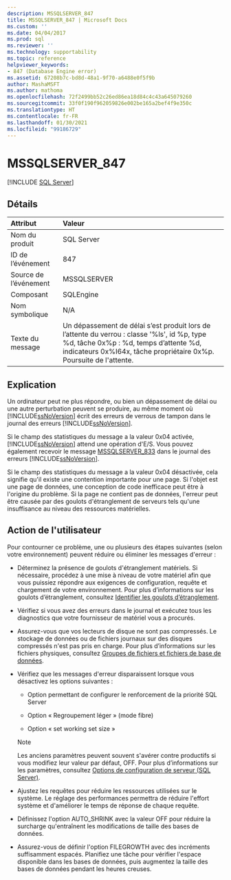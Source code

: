 ```yaml
---
description: MSSQLSERVER_847
title: MSSQLSERVER_847 | Microsoft Docs
ms.custom: ''
ms.date: 04/04/2017
ms.prod: sql
ms.reviewer: ''
ms.technology: supportability
ms.topic: reference
helpviewer_keywords:
- 847 (Database Engine error)
ms.assetid: 67208b7c-bd8d-48a1-9f70-a6488e0f5f9b
author: MashaMSFT
ms.author: mathoma
ms.openlocfilehash: 72f2499bb52c26ed86ea18d84c4c43a645079260
ms.sourcegitcommit: 33f0f190f962059826e002be165a2bef4f9e350c
ms.translationtype: HT
ms.contentlocale: fr-FR
ms.lasthandoff: 01/30/2021
ms.locfileid: "99186729"
---
```

# <a name="mssqlserver_847"></a>MSSQLSERVER_847
 [!INCLUDE [SQL Server](../../includes/applies-to-version/sqlserver.md)]
  
## <a name="details"></a>Détails  
  
| Attribut | Valeur |  
| :-------- | :---- |  
|Nom du produit|SQL Server|  
|ID de l’événement|847|  
|Source de l’événement|MSSQLSERVER|  
|Composant|SQLEngine|  
|Nom symbolique|N/A|  
|Texte du message|Un dépassement de délai s’est produit lors de l’attente du verrou : classe '%ls', id %p, type %d, tâche 0x%p : %d, temps d’attente %d, indicateurs 0x%I64x, tâche propriétaire 0x%p. Poursuite de l'attente.|  
  
## <a name="explanation"></a>Explication  
Un ordinateur peut ne plus répondre, ou bien un dépassement de délai ou une autre perturbation peuvent se produire, au même moment où [!INCLUDE[ssNoVersion](../../includes/ssnoversion-md.md)] écrit des erreurs de verrous de tampon dans le journal des erreurs [!INCLUDE[ssNoVersion](../../includes/ssnoversion-md.md)].  
  
Si le champ des statistiques du message a la valeur 0x04 activée, [!INCLUDE[ssNoVersion](../../includes/ssnoversion-md.md)] attend une opération d'E/S. Vous pouvez également recevoir le message [MSSQLSERVER_833](~/relational-databases/errors-events/mssqlserver-833-database-engine-error.md) dans le journal des erreurs [!INCLUDE[ssNoVersion](../../includes/ssnoversion-md.md)].  
  
Si le champ des statistiques du message a la valeur 0x04 désactivée, cela signifie qu'il existe une contention importante pour une page. Si l'objet est une page de données, une conception de code inefficace peut être à l'origine du problème. Si la page ne contient pas de données, l'erreur peut être causée par des goulots d'étranglement de serveurs tels qu'une insuffisance au niveau des ressources matérielles.  
  
## <a name="user-action"></a>Action de l'utilisateur  
Pour contourner ce problème, une ou plusieurs des étapes suivantes (selon votre environnement) peuvent réduire ou éliminer les messages d'erreur :  
  
-   Déterminez la présence de goulots d'étranglement matériels. Si nécessaire, procédez à une mise à niveau de votre matériel afin que vous puissiez répondre aux exigences de configuration, requête et chargement de votre environnement. Pour plus d’informations sur les goulots d’étranglement, consultez [Identifier les goulots d’étranglement](~/relational-databases/performance/identify-bottlenecks.md).  
  
-   Vérifiez si vous avez des erreurs dans le journal et exécutez tous les diagnostics que votre fournisseur de matériel vous a procurés.  
  
-   Assurez-vous que vos lecteurs de disque ne sont pas compressés. Le stockage de données ou de fichiers journaux sur des disques compressés n'est pas pris en charge. Pour plus d’informations sur les fichiers physiques, consultez [Groupes de fichiers et fichiers de base de données](~/relational-databases/databases/database-files-and-filegroups.md).  
  
-   Vérifiez que les messages d'erreur disparaissent lorsque vous désactivez les options suivantes :  
  
    -   Option permettant de configurer le renforcement de la priorité SQL Server  
  
    -   Option « Regroupement léger » (mode fibre)  
  
    -   Option « set working set size »  
  
    > [!NOTE]  
    > Les anciens paramètres peuvent souvent s'avérer contre productifs si vous modifiez leur valeur par défaut, OFF. Pour plus d’informations sur les paramètres, consultez [Options de configuration de serveur &#40;SQL Server&#41;](~/database-engine/configure-windows/server-configuration-options-sql-server.md).  
  
-   Ajustez les requêtes pour réduire les ressources utilisées sur le système. Le réglage des performances permettra de réduire l'effort système et d'améliorer le temps de réponse de chaque requête.  
  
-   Définissez l'option AUTO_SHRINK avec la valeur OFF pour réduire la surcharge qu'entraînent les modifications de taille des bases de données.  
  
-   Assurez-vous de définir l'option FILEGROWTH avec des incréments suffisamment espacés. Planifiez une tâche pour vérifier l'espace disponible dans les bases de données, puis augmentez la taille des bases de données pendant les heures creuses.  
  
